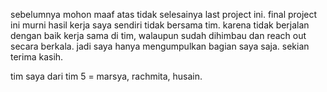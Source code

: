 sebelumnya mohon maaf atas tidak selesainya last project ini. 
final project ini murni hasil kerja saya sendiri tidak bersama tim. karena tidak berjalan dengan baik kerja sama di tim, walaupun sudah dihimbau dan reach out secara berkala. 
jadi saya hanya mengumpulkan bagian saya saja.
sekian terima kasih.

tim saya dari tim 5 = marsya, rachmita, husain.
